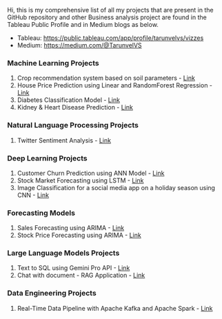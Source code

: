Hi, this is my comprehensive list of all my projects that are present in the GitHub repository and other Business analysis project are found in the Tableau Public Profile and in Medium blogs as below.

* Tableau: https://public.tableau.com/app/profile/tarunvelvs/vizzes
* Medium: https://medium.com/@TarunvelVS

### Machine Learning Projects

1. Crop recommendation system based on soil parameters - [Link](https://github.com/TarunvelVS/Machine_Learning_Projects/blob/main/Crop%20Predictor.ipynb)
2. House Price Prediction using Linear and RandomForest Regression - [Link](https://github.com/TarunvelVS/Machine_Learning_Projects/blob/main/house-price-prediction-linear-regression.ipynb)
3. Diabetes Classification Model - [Link](https://github.com/TarunvelVS/Diabetes_Prediction/blob/main/Diabetes_Prediction.ipynb)
4. Kidney & Heart Disease Prediction - [Link](https://github.com/TarunvelVS/Diabetes_Prediction/blob/main/Health_Infomatics.ipynb)

### Natural Language Processing Projects

1. Twitter Sentiment Analysis - [Link](https://github.com/TarunvelVS/Machine_Learning_Projects/blob/main/Twitter_Sentiment_Analysis_Using_NLP.ipynb)

### Deep Learning Projects

1. Customer Churn Prediction using ANN Model - [Link](https://github.com/TarunvelVS/Machine_Learning_Projects/blob/main/Customer_Churn_Model_Using_ANN.ipynb)
2. Stock Market Forecasting using LSTM - [Link](https://github.com/TarunvelVS/GenAI_DL_NLP_Projects/blob/main/LSTM_Model_for_Stock_Market_Forecasting.ipynb)
3. Image Classification for a social media app on a holiday season using CNN - [Link](https://github.com/TarunvelVS/GenAI_DL_NLP_Projects/blob/main/Holiday_Season_Image_Clasification_CNN%20(HackerEarth).ipynb)

### Forecasting Models

1. Sales Forecasting using ARIMA - [Link](https://github.com/TarunvelVS/Forecasting_Model/blob/main/Sales_Forecasting.ipynb)
2. Stock Price Forecasting using ARIMA - [Link](https://github.com/TarunvelVS/Forecasting_Model/blob/main/Stock_Price_Forecasting.ipynb)

### Large Language Models Projects

1. Text to SQL using Gemini Pro API - [Link](https://github.com/TarunvelVS/GenAI_DL_NLP_Projects/tree/main/Text_To_SQL)
2. Chat with document - RAG Application - [Link](https://github.com/TarunvelVS/RAG_LLM_Models/tree/main/Version%201)

### Data Engineering Projects
1. Real-Time Data Pipeline with Apache Kafka and Apache Spark - [Link](https://github.com/TarunvelVS/ETL_Data_Engineering/tree/main/Real-Time%20Data%20Pipeline%20with%20Apache%20Kafka%20and%20Apache%20Spark)
